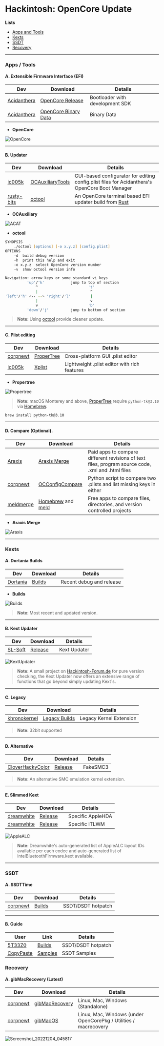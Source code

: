 # Hackintosh: OpenCore Update

**Lists**

* [Apps and Tools](https://github.com/theofficialcopypaste/OpenCoreUpdate#apps--tools)
* [Kexts](https://github.com/theofficialcopypaste/OpenCoreUpdate#kexts)
* [SSDT](https://github.com/theofficialcopypaste/OpenCoreUpdate/blob/main/README.md#ssdt)
* [Recovery](https://github.com/theofficialcopypaste/OpenCoreUpdate#recovery)

---

### Apps / Tools

#### A. Extensible Firmware Interface (EFI)

| **Dev**                                       | **Download**                                                            | **Details**                     |
| --------------------------------------------- | ----------------------------------------------------------------------- | ------------------------------- |
| [Acidanthera](https://github.com/acidanthera) | [OpenCore Release](https://github.com/acidanthera/OpenCorePkg/releases) | Bootloader with development SDK |
| [Acidanthera](https://github.com/acidanthera) | [OpenCore Binary Data](https://github.com/acidanthera/OcBinaryData)     | Binary Data |

* **OpenCore**

![OpenCore](https://user-images.githubusercontent.com/72515939/203320371-181058ca-3272-4ea0-a190-f11ef1ac0974.png)

---

#### B. Updater

| **Dev**                                     | **Download**                                                   | **Details**                                                                                   |
| ------------------------------------------- | -------------------------------------------------------------- | --------------------------------------------------------------------------------------------- |
| [ic005k](https://github.com/ic005k)         | [OCAuxiliaryTools](https://github.com/ic005k/OCAuxiliaryTools) | GUI-based configurator for editing config.plist files for Acidanthera's OpenCore Boot Manager |
| [rusty-bits](https://github.com/rusty-bits) | [octool](https://github.com/rusty-bits/octool)                 | An OpenCore terminal based EFI updater build from [Rust](https://www.rust-lang.org/)          |

* **OCAuxiliary**

![ACAT](https://user-images.githubusercontent.com/72515939/203323165-e1e06101-d545-4f19-b0c5-9c68a6db85f7.png)

* **octool**

```zsh
SYNOPSIS
	./octool [options] [-o x.y.z] [config.plist]
OPTIONS
	-d  build debug version
	-h  print this help and exit
	-o x.y.z  select OpenCore version number
	-v  show octool version info
```
```zsh
Navigation: arrow keys or some standard vi keys
          'up'/'k'            jump to top of section
              ^                       't'
              |                        ^
'left'/'h' <-- --> 'right'/'l'         |
              |                        v
              v                       'b'
          'down'/'j'          jump to bottom of section
```

> **Note**: Using [octool](https://github.com/rusty-bits/octool) provide cleaner update. 

---

#### C. Plist editing

| **Dev**                                 | **Download**                                         | **Details**                                  |
| --------------------------------------- | ---------------------------------------------------- | -------------------------------------------- |
| [corpnewt](https://github.com/corpnewt) | [ProperTree](https://github.com/corpnewt/ProperTree) | Cross-platform GUI .plist editor             |
| [ic005k](https://github.com/ic005k)     | [Xplist](https://github.com/ic005k/Xplist)           | Lightweight .plist editor with rich features |


* **Propertree**

![Propertree](https://user-images.githubusercontent.com/72515939/203320853-96e6113c-83c0-4a61-95fb-39cad68a2f4e.png)

> **Note**: macOS Monterey and above, [ProperTree](https://github.com/corpnewt/ProperTree) require `python-tk@3.10` via [Homebrew](https://brew.sh/). 

```zsh
brew install python-tk@3.10 
```

---

#### D. Compare (Optional).

| **Dev**                                 | **Download**                                                                | **Details**                                                                                       |
| --------------------------------------- | --------------------------------------------------------------------------- | ------------------------------------------------------------------------------------------------- |
| [Araxis](https://www.araxis.com/)       | [Araxis Merge](https://www.araxis.com/download/Merge2022.5809-macOS.dmg)    | Paid apps to compare different revisions of text files, program source code, .xml and .html files |
| [corpnewt](https://github.com/corpnewt) | [OCConfigCompare](https://github.com/corpnewt/OCConfigCompare)              | Python script to compare two .plists and list missing keys in either                              |
| [meldmerge](https://meldmerge.org/)     | [Homebrew](https://brew.sh/) and [meld](https://formulae.brew.sh/cask/meld) | Free apps to compare files, directories, and version controlled projects                          |

* **Araxis Merge**

![Araxis](https://user-images.githubusercontent.com/72515939/203319617-9db8e6f6-95a1-4266-b910-78fbb398b4bc.png)

---

### Kexts

#### A. Dortania Builds

| **Dev**                                 | **Download**                                 | **Details**              |
| --------------------------------------- | -------------------------------------------- | ------------------------ |
| [Dortania](https://dortania.github.io/) | [Builds](https://dortania.github.io/builds/) | Recent debug and release |

* **Builds**

![Builds](https://user-images.githubusercontent.com/72515939/203321357-3e44bd4a-56fe-4225-b386-f4212f6a7838.png)

> **Note**: Most recent and updated version. 

---

#### B. Kext Updater

| **Dev**                                            | **Download**                                                            | **Details**       |
| -------------------------------------------------- | ----------------------------------------------------------------------- | ----------------- |
| [SL-Soft](https://www.sl-soft.de/en/kext-updater/) | [Release](https://update.kextupdater.de/kextupdater/Kext%20Updater.zip) | Kext Updater      |

![KextUpdater](https://user-images.githubusercontent.com/72515939/203808504-079c00b3-12fc-4809-9071-d5a7928d7916.png)

> **Note**: A small project on [Hackintosh-Forum.de](https://www.hackintosh-forum.de/) for pure version checking, the Kext Updater now offers an extensive range of functions that go beyond simply updating Kext´s.

---

#### C. Legacy

| **Dev**                                         | **Download**                                                  | **Details**              |
| ----------------------------------------------- | ------------------------------------------------------------- | ------------------------ |
| [khronokernel](https://github.com/khronokernel) | [Legacy Builds](https://github.com/khronokernel/Legacy-Kexts) | Legacy Kernel Extension  |

> **Note**: 32bit supported

---

#### D. Alternative

| **Dev**                                                 | **Download**                                                                  | **Details**  |
| ------------------------------------------------------- | ----------------------------------------------------------------------------- | ------------ |
| [CloverHackyColor](https://github.com/CloverHackyColor) | [Release](https://github.com/CloverHackyColor/FakeSMC3_with_plugins/releases) | FakeSMC3     |

> **Note**: An alternative SMC emulation kernel extension.

---

#### E. Slimmed Kext

| **Dev**                                         | **Download**                                                                         | **Details**                |
| ----------------------------------------------- | ------------------------------------------------------------------------------------ | -------------------------- |
| [dreamwhite](https://github.com/dreamwhite)     | [Release](https://github.com/dreamwhite/ChonkyAppleALC-Build/releases)               | Specific AppleHDA   |
| [dreamwhite](https://github.com/dreamwhite)     | [Release](https://github.com/dreamwhite/ChonkyIntelBluetoothFirmware-Build/releases) | Specific ITLWM |

![AppleALC](https://user-images.githubusercontent.com/72515939/203340882-5748e0db-1233-49b8-b45f-923c4a4e72b5.png)

> **Note**: Dreamwhite's auto-generated list of AppleALC layout IDs available per each codec and auto-generated list of IntelBluetoothFirmware.kext available.

---

### SSDT

#### A. SSDTTime

| **Dev**                                 | **Download**                                                                 | **Details**        |
| --------------------------------------- | ---------------------------------------------------------------------------- | ------------------ |
| [corpnewt](https://github.com/corpnewt) | [Builds](https://github.com/corpnewt/SSDTTime/archive/refs/heads/master.zip) | SSDT/DSDT hotpatch |

---

#### B. Guide

| **User**                                | **Link**                                                 | **Details**        |
| --------------------------------------- | -------------------------------------------------------- | ------------------ |
| [5T33Z0](https://github.com/5T33Z0)     | [Builds](https://github.com/5T33Z0/OC-Little-Translated) | SSDT/DSDT hotpatch |
| [CopyPaste](https://github.com/theofficialcopypaste) | [Samples](https://github.com/theofficialcopypaste/OpenCoreUpdate/tree/main/SSDT-Modular%20Sample) | SSDT Samples |


### Recovery

#### A.	gibMacRecovery (Latest)

| **Dev**                                 | **Download**                                                 | **Details**        		   |
| --------------------------------------- | ------------------------------------------------------------ | ------------------------------- |
| [corpnewt](https://github.com/corpnewt) | [gibMacRecovery](https://github.com/corpnewt/gibMacRecovery) | Linux, Mac, Windows (Standalone)|
| [corpnewt](https://github.com/corpnewt) | [gibMacOS](https://github.com/corpnewt/gibMacOS)             | Linux, Mac, Windows (under OpenCorePkg / Utilities / macrecovery |

![Screenshot_20221204_045817](https://user-images.githubusercontent.com/72515939/205461855-9ceb4e2c-a759-4a53-a7c0-2587a0b2bed9.png)


